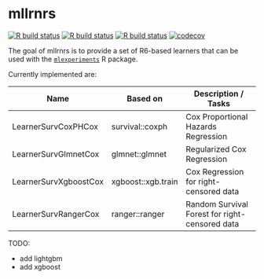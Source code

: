 # mllrnrs

<!-- badges: start -->
[![R build status](https://github.com/kapsner/mllrnrs/workflows/R%20CMD%20Check%20via%20{tic}/badge.svg)](https://github.com/kapsner/mllrnrs/actions)
[![R build status](https://github.com/kapsner/mllrnrs/workflows/lint/badge.svg)](https://github.com/kapsner/mllrnrs/actions)
[![R build status](https://github.com/kapsner/mllrnrs/workflows/test-coverage/badge.svg)](https://github.com/kapsner/mllrnrs/actions)
[![codecov](https://codecov.io/gh/kapsner/mllrnrs/branch/main/graph/badge.svg)](https://app.codecov.io/gh/kapsner/mllrnrs)
<!-- badges: end -->

The goal of mllrnrs is to provide a set of R6-based learners that can be used with the [`mlexperiments`](https://github.com/kapsner/mlexperiments) R package.

Currently implemented are:

| Name | Based on | Description / Tasks |
| ---- | -------- | ------------------- |
| LearnerSurvCoxPHCox | survival::coxph | Cox Proportional Hazards Regression |
| LearnerSurvGlmnetCox | glmnet::glmnet | Regularized Cox Regression |
| LearnerSurvXgboostCox | xgboost::xgb.train | Cox Regression for right-censored data |
| LearnerSurvRangerCox | ranger::ranger | Random Survival Forest for right-censored data |

TODO:
- add lightgbm
- add xgboost
